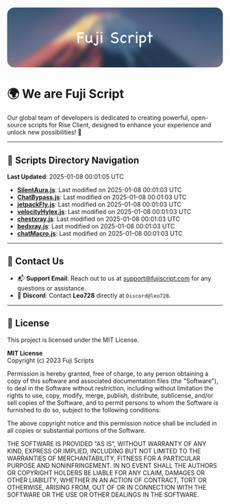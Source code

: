 ![Banner](.github/b.webp)

# 🌍 **We are Fuji Script**

Our global team of developers is dedicated to creating powerful, open-source scripts for Rise Client, designed to enhance your experience and unlock new possibilities! 🌟

---
<!-- SCRIPTS_NAVIGATION_START -->
## 📂 **Scripts Directory Navigation**

**Last Updated**: 2025-01-08 00:01:05 UTC

- **[SilentAura.js](scripts/SilentAura.js)**: Last modified on 2025-01-08 00:01:03 UTC
- **[ChatBypass.js](scripts/ChatBypass.js)**: Last modified on 2025-01-08 00:01:03 UTC
- **[jetpackFly.js](scripts/jetpackFly.js)**: Last modified on 2025-01-08 00:01:03 UTC
- **[velocityHylex.js](scripts/velocityHylex.js)**: Last modified on 2025-01-08 00:01:03 UTC
- **[chestxray.js](scripts/chestxray.js)**: Last modified on 2025-01-08 00:01:03 UTC
- **[bedxray.js](scripts/bedxray.js)**: Last modified on 2025-01-08 00:01:03 UTC
- **[chatMacro.js](scripts/chatMacro.js)**: Last modified on 2025-01-08 00:01:03 UTC

<!-- SCRIPTS_NAVIGATION_END -->

---

## 💬 **Contact Us**  
- 📬 **Support Email**: Reach out to us at [support@fujiscript.com](mailto:support@fujiscript.com) for any questions or assistance.  
- 💬 **Discord**: Contact **Leo728** directly at `Discord@leo728`.

---

## 📜 **License**

This project is licensed under the MIT License.  

**MIT License**  
Copyright (c) 2023 Fuji Scripts  

Permission is hereby granted, free of charge, to any person obtaining a copy of this software and associated documentation files (the "Software"), to deal in the Software without restriction, including without limitation the rights to use, copy, modify, merge, publish, distribute, sublicense, and/or sell copies of the Software, and to permit persons to whom the Software is furnished to do so, subject to the following conditions:  

The above copyright notice and this permission notice shall be included in all copies or substantial portions of the Software.  

THE SOFTWARE IS PROVIDED "AS IS", WITHOUT WARRANTY OF ANY KIND, EXPRESS OR IMPLIED, INCLUDING BUT NOT LIMITED TO THE WARRANTIES OF MERCHANTABILITY, FITNESS FOR A PARTICULAR PURPOSE AND NONINFRINGEMENT. IN NO EVENT SHALL THE AUTHORS OR COPYRIGHT HOLDERS BE LIABLE FOR ANY CLAIM, DAMAGES OR OTHER LIABILITY, WHETHER IN AN ACTION OF CONTRACT, TORT OR OTHERWISE, ARISING FROM, OUT OF OR IN CONNECTION WITH THE SOFTWARE OR THE USE OR OTHER DEALINGS IN THE SOFTWARE.  

